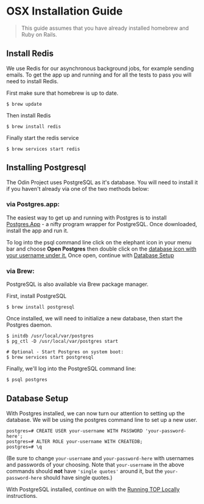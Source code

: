 # OSX Installation Guide

> This guide assumes that you have already installed homebrew and Ruby on Rails.

## Install Redis
We use Redis for our asynchronous background jobs, for example sending emails. To get the app up and running and for all the tests to pass you will need to install Redis.

First make sure that homebrew is up to date.
```
$ brew update
```

Then install Redis
```
$ brew install redis
```

Finally start the redis service
```
$ brew services start redis
```

 
## Installing Postgresql 
The Odin Project uses PostgreSQL as it's database. You will need to install it if you haven't already via one of the two methods below:

### via Postgres.app:
The easiest way to get up and running with Postgres is to install [Postgres.App](https://postgresapp.com/) - a nifty program wrapper for PostgreSQL. Once downloaded, install the app and run it.

To log into the psql command line click on the elephant icon in your menu bar and choose **Open Postgres** then double click on the [database icon with your username under it.](https://imgur.com/4wHTwxv.png) Once open, continue with [Database Setup](#database-setup)

### via Brew:
PostgreSQL is also available via Brew package manager.

First, install PostgreSQL
```
$ brew install postgresql
```

Once installed, we will need to initialize a new database, then start the Postgres daemon.
```
$ initdb /usr/local/var/postgres
$ pg_ctl -D /usr/local/var/postgres start

# Optional - Start Postgres on system boot:
$ brew services start postgresql
```

Finally, we'll log into the PostgreSQL command line:
```bash
$ psql postgres
```

## Database Setup
With Postgres installed, we can now turn our attention to setting up the database.  We will be using the postgres command line to set up a new user.
```
postgres=# CREATE USER your-username WITH PASSWORD 'your-password-here';
postgres=# ALTER ROLE your-username WITH CREATEDB;
postgres=# \q
```
(Be sure to change `your-username` and `your-password-here` with usernames and passwords of your choosing. Note that `your-username` in the above commands should **not** have `'single quotes'` around it, but the `your-password-here` should have single quotes.)

With PostgreSQL installed, continue on with the [Running TOP Locally](https://github.com/TheOdinProject/theodinproject/wiki/Running-The-Odin-Project-Locally) instructions.